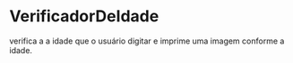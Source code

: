 # VerificadorDeIdade
verifica a a idade que o usuário digitar e imprime uma imagem conforme a idade.
